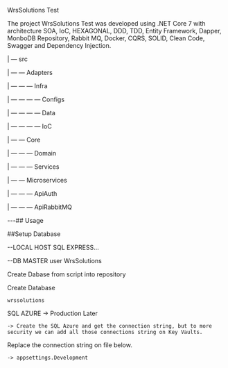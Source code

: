 WrsSolutions Test

The project WrsSolutions Test was developed using .NET Core 7 with architecture SOA, IoC, HEXAGONAL, DDD, TDD, Entity Framework, Dapper, MonboDB Repository, Rabbit MQ, Docker, CQRS, SOLID, Clean Code, Swagger and Dependency Injection.

| — src

| — — Adapters

| — — — Infra

| — — — — Configs

| — — — — Data

| — — — — IoC

| — — Core

| — — — Domain

| — — — Services

| — — Microservices

| — — — ApiAuth

| — — — ApiRabbitMQ

---## Usage

##Setup Database 

--LOCAL HOST SQL EXPRESS...

--DB MASTER user WrsSolutions 

Create Dabase from script into repository

Create Database 

	wrssolutions

SQL AZURE -> Production Later

	-> Create the SQL Azure and get the connection string, but to more security we can add all those connections string on Key Vaults.


Replace the connection string on file below.

	-> appsettings.Development
